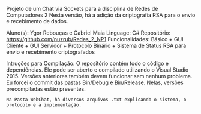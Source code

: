 Projeto de um Chat via Sockets para a disciplina de Redes de Computadores 2
Nesta versão, há a adição da criptografia RSA para o envio e recebimento de dados.


Aluno(s): Ygor Rebouças e Gabriel Maia
Linguage: C#
Repositório: https://github.com/nuzrub/Redes_2_NP1
Funcionalidades: Básico + GUI Cliente + GUI Servidor + Protocolo Binário + Sistema de Status
				 RSA para envio e recebimento criptografados


Intruções para Compilação:
	O repositório contém todo o código e dependências.
	Ele pode ser aberto e compilado utilizando o Visual Studio 2015. Versões anteriores 
	também devem funcionar sem nenhum problema.
	Eu forcei o commit das pastas Bin/Debug e Bin/Release. Nelas, versões precompiladas estão presentes.
	
	Na Pasta WebChat, há diversos arquivos .txt explicando o sistema, o protocolo e a implementação.

